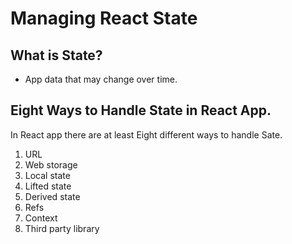 # Managing React State

## What is State?

- App data that may change over time.

## Eight Ways to Handle State in React App.

In React app there are at least Eight different ways to handle Sate.

1. URL
2. Web storage
3. Local state
4. Lifted state
5. Derived state
6. Refs
7. Context
8. Third party library

